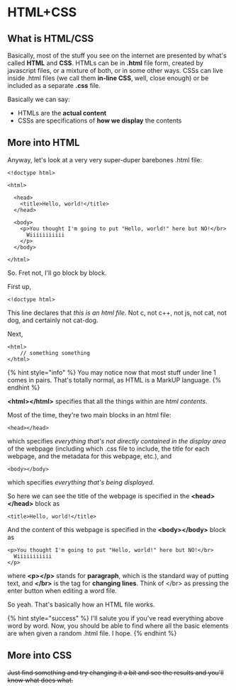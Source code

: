 # HTML+CSS

## What is HTML/CSS

Basically, most of the stuff you see on the internet are presented by what's called **HTML** and **CSS**. HTMLs can be in **.html** file form, created by javascript files, or a mixture of both, or in some other ways. CSSs can live inside .html files \(we call them **in-line CSS**, well, close enough\) or be included as a separate **.css** file.

Basically we can say: 

* HTMLs are the **actual content**
* CSSs are specifications of **how we display** the contents

## More into HTML

Anyway, let's look at a very very super-duper barebones .html file:

```markup
<!doctype html>

<html>

  <head>
    <title>Hello, world!</title>
  </head>
  
  <body>
    <p>You thought I'm going to put "Hello, world!" here but NO!</br>
      Wiiiiiiiiiii
    </p>
  </body>
  
</html>
```

So. Fret not, I'll go block by block.

First up,

```markup
<!doctype html>
```

This line declares that _this is an html file_. Not c, not c++, not js, not cat, not dog, and certainly not cat-dog.

Next, 

```markup
<html>
    // something something
</html>
```

{% hint style="info" %}
You may notice now that most stuff under line 1 comes in pairs. That's totally normal, as HTML is a MarkUP language.
{% endhint %}

**&lt;html&gt;&lt;/html&gt;** specifies that all the things within are _html contents_.

Most of the time, they're two main blocks in an html file:

```markup
<head></head>
```

which specifies _everything that's not directly contained in the display area_ of the webpage \(including which .css file to include, the title for each webpage, and the metadata for this webpage, etc.\), and

```markup
<body></body>
```

which specifies _everything that's being displayed._

So here we can see the title of the webpage is specified in the **&lt;head&gt;&lt;/head&gt;** block as

```markup
<title>Hello, world!</title>
```

And the content of this webpage is specified in the **&lt;body&gt;&lt;/body&gt;** block as 

```markup
<p>You thought I'm going to put "Hello, world!" here but NO!</br>
  Wiiiiiiiiiii
</p>
```

where **&lt;p&gt;&lt;/p&gt;** stands for **paragraph**, which is the standard way of putting text, and **&lt;/br&gt;** is the tag for **changing lines**. Think of &lt;/br&gt; as pressing the enter button when editing a word file.

So yeah. That's basically how an HTML file works.

{% hint style="success" %}
I'll salute you if you've read everything above word by word. Now, you should be able to find where all the basic elements are when given a random .html file. I hope.
{% endhint %}

## More into CSS

~~Just find something and try changing it a bit and see the results and you'll know what does what.~~

